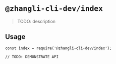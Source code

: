# `@zhangli-cli-dev/index`

> TODO: description

## Usage

```
const index = require('@zhangli-cli-dev/index');

// TODO: DEMONSTRATE API
```
